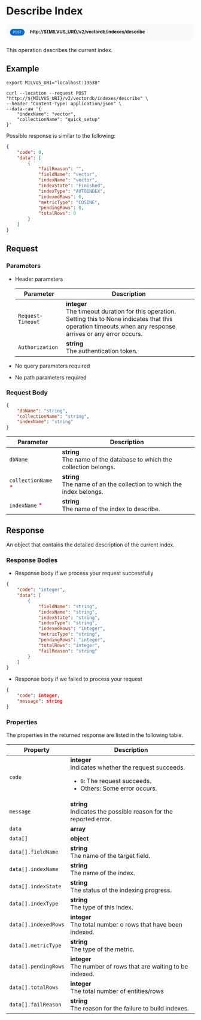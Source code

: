 # Describe Index

<div style="background: #f9f9f9; padding: 10px; border-radius: 5px; margin-bottom: 20px;">
    <div style="display: inline-block; background: #026aca; font-size: 0.6em; border-radius: 10px; color: #ffffff; padding: 0.3em 1em; line-height: 1.5em;">
        <span>POST</span>
    </div>
    <div style="display: inline-block; font-size: 0.85em; font-weight: 700; margin-left: 10px;">
        <span>http://${MILVUS_URI}/v2/vectordb/indexes/describe</span>
    </div>
</div>

This operation describes the current index.

## Example

```shell
export MILVUS_URI="localhost:19530"

curl --location --request POST "http://${MILVUS_URI}/v2/vectordb/indexes/describe" \
--header "Content-Type: application/json" \
--data-raw '{
    "indexName": "vector",
    "collectionName": "quick_setup"
}'
```
Possible response is similar to the following:
```json
{
    "code": 0,
    "data": [
        {
            "failReason": "",
            "fieldName": "vector",
            "indexName": "vector",
            "indexState": "Finished",
            "indexType": "AUTOINDEX",
            "indexedRows": 0,
            "metricType": "COSINE",
            "pendingRows": 0,
            "totalRows": 0
        }
    ]
}
```

## Request

### Parameters

- Header parameters

    | Parameter        | Description                                                                               |
    |------------------|-------------------------------------------------------------------------------------------|
    | `Request-Timeout`  | **integer**<br/>The timeout duration for this operation.<br/>Setting this to None indicates that this operation timeouts when any response arrives or any error occurs.|
    | `Authorization`  | **string**<br/>The authentication token.|

- No query parameters required

- No path parameters required

### Request Body

```json
{
    "dbName": "string",
    "collectionName": "string",
    "indexName": "string"
}
```

| Parameter        | Description                                                                               |
|------------------|-------------------------------------------------------------------------------------------|
| `dbName`  | __string__<br/>The name of the database to which the collection belongs.  |
| `collectionName` <span style="color:red">*</span> | __string__<br/>The name of an the collection to which the index belongs.  |
| `indexName` <span style="color:red">*</span> | __string__<br/>The name of the index to describe.  |

## Response

An object that contains the detailed description of the current index.

### Response Bodies

- Response body if we process your request successfully

```json
{
    "code": "integer",
    "data": [
        {
            "fieldName": "string",
            "indexName": "string",
            "indexState": "string",
            "indexType": "string",
            "indexedRows": "integer",
            "metricType": "string",
            "pendingRows": "integer",
            "totalRows": "integer",
            "failReason": "string"
        }
    ]
}
```

- Response body if we failed to process your request

```json
{
    "code": integer,
    "message": string
}
```

### Properties

The properties in the returned response are listed in the following table.

| Property | Description                                                                                                                                 |
|----------|---------------------------------------------------------------------------------------------------------------------------------------------|
| `code`   | __integer__<br/>Indicates whether the request succeeds.<br/><ul><li>`0`: The request succeeds.</li><li>Others: Some error occurs.</li></ul> |
| `message`  | __string__<br/>Indicates the possible reason for the reported error. |
| `data` | __array__<br/> |
| `data[]` | __object__<br/> |
| `data[].fieldName`  | __string__<br/>The name of the target field.  |
| `data[].indexName`  | __string__<br/>The name of the index.  |
| `data[].indexState`  | __string__<br/>The status of the indexing progress.  |
| `data[].indexType`  | __string__<br/>The type of this index.  |
| `data[].indexedRows`  | __integer__<br/>The total number o rows that have been indexed.  |
| `data[].metricType`  | __string__<br/>The type of the metric.  |
| `data[].pendingRows`  | __integer__<br/>The number of rows that are waiting to be indexed.  |
| `data[].totalRows`  | __integer__<br/>The total number of entities/rows  |
| `data[].failReason`  | __string__<br/>The reason for the failure to build indexes.  |
